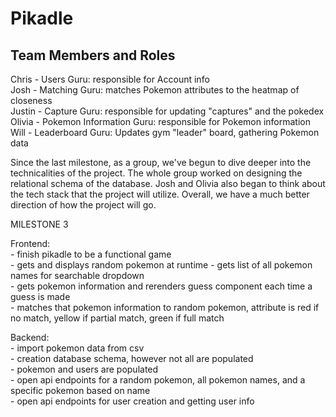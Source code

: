 # Pikadle

## Team Members and Roles

Chris - Users Guru: responsible for Account info\
Josh -   Matching Guru: matches Pokemon attributes to the heatmap of closeness\
Justin - Capture Guru: responsible for updating "captures" and the pokedex\
Olivia - Pokemon Information Guru: responsible for Pokemon information\
Will - Leaderboard Guru: Updates gym "leader" board, gathering Pokemon data 

Since the last milestone, as a group, we've begun to dive deeper into the technicalities of the project. The whole group worked on designing the relational schema of the database. Josh and Olivia also began to think about the tech stack that the project will utilize. Overall, we have a much better direction of how the project will go.

MILESTONE 3

Frontend: \
    - finish pikadle to be a functional game \
    - gets and displays random pokemon at runtime
    - gets list of all pokemon names for searchable dropdown\
    - gets pokemon information and rerenders guess component each time a guess is made\
    - matches that pokemon information to random pokemon, attribute is red if no match, yellow if partial match, green if full match

Backend: \
    - import pokemon data from csv\
    - creation database schema, however not all are populated\
    - pokemon and users are populated\
    - open api endpoints for a random pokemon, all pokemon names, and a specific pokemon based on name\
    - open api endpoints for user creation and getting user info